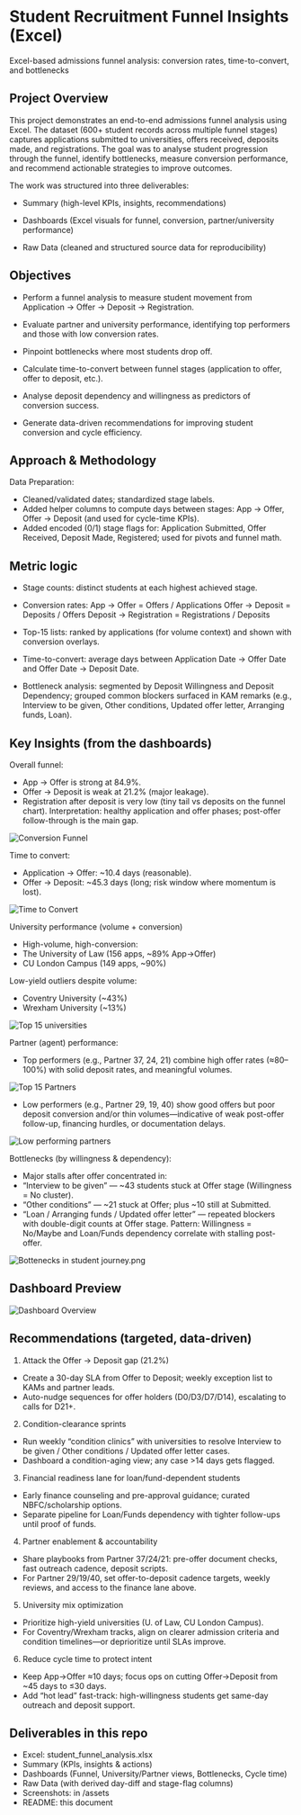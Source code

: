 # Student Recruitment Funnel Insights (Excel)
Excel-based admissions funnel analysis: conversion rates, time-to-convert, and bottlenecks

## Project Overview
This project demonstrates an end-to-end admissions funnel analysis using Excel. The dataset (600+ student records across multiple funnel stages) captures applications submitted to universities, offers received, deposits made, and registrations. The goal was to analyse student progression through the funnel, identify bottlenecks, measure conversion performance, and recommend actionable strategies to improve outcomes.

The work was structured into three deliverables:

- Summary (high-level KPIs, insights, recommendations)

- Dashboards (Excel visuals for funnel, conversion, partner/university performance)

- Raw Data (cleaned and structured source data for reproducibility)

## Objectives
- Perform a funnel analysis to measure student movement from Application → Offer → Deposit → Registration.

- Evaluate partner and university performance, identifying top performers and those with low conversion rates.

- Pinpoint bottlenecks where most students drop off.

- Calculate time-to-convert between funnel stages (application to offer, offer to deposit, etc.).

- Analyse deposit dependency and willingness as predictors of conversion success.

- Generate data-driven recommendations for improving student conversion and cycle efficiency.

## Approach & Methodology
Data Preparation:
- Cleaned/validated dates; standardized stage labels.
- Added helper columns to compute days between stages:
App → Offer, Offer → Deposit (and used for cycle-time KPIs).
- Added encoded (0/1) stage flags for: Application Submitted, Offer Received, Deposit Made, Registered; used for pivots and funnel math.

## Metric logic
- Stage counts: distinct students at each highest achieved stage.

- Conversion rates:
App → Offer = Offers / Applications
Offer → Deposit = Deposits / Offers
Deposit → Registration = Registrations / Deposits

- Top-15 lists: ranked by applications (for volume context) and shown with conversion overlays.

- Time-to-convert: average days between Application Date → Offer Date and Offer Date → Deposit Date.

- Bottleneck analysis: segmented by Deposit Willingness and Deposit Dependency; grouped common blockers surfaced in KAM remarks (e.g., Interview to be given, Other conditions, Updated offer letter, Arranging funds, Loan).

## Key Insights (from the dashboards)
Overall funnel:
- App → Offer is strong at 84.9%.
- Offer → Deposit is weak at 21.2% (major leakage).
- Registration after deposit is very low (tiny tail vs deposits on the funnel chart).
Interpretation: healthy application and offer phases; post-offer follow-through is the main gap.

![Conversion Funnel](assets/Conversion_funnel.png)  

Time to convert:
- Application → Offer: ~10.4 days (reasonable).
- Offer → Deposit: ~45.3 days (long; risk window where momentum is lost).

![Time to Convert](assets/Time%20to%20convert.png)  

University performance (volume + conversion)
- High-volume, high-conversion:
- The University of Law (156 apps, ~89% App→Offer)
- CU London Campus (149 apps, ~90%)

Low-yield outliers despite volume:
- Coventry University (~43%)
- Wrexham University (~13%)

![Top 15 universities](assets/Top_15_universities.png)

Partner (agent) performance:
- Top performers (e.g., Partner 37, 24, 21) combine high offer rates (≈80–100%) with solid deposit rates, and meaningful volumes.

![Top 15 Partners](assets/Top%2015%20Partners.png)
- Low performers (e.g., Partner 29, 19, 40) show good offers but poor deposit conversion and/or thin volumes—indicative of weak post-offer follow-up, financing hurdles, or documentation delays.

![Low performing partners](assets/Low%20performing%20partners.png)

Bottlenecks (by willingness & dependency):
- Major stalls after offer concentrated in:
- “Interview to be given” — ~43 students stuck at Offer stage (Willingness = No cluster).
- “Other conditions” — ~21 stuck at Offer; plus ~10 still at Submitted.
- “Loan / Arranging funds / Updated offer letter” — repeated blockers with double-digit counts at Offer stage.
Pattern: Willingness = No/Maybe and Loan/Funds dependency correlate with stalling post-offer.

![Bottenecks in student journey.png](assets/Bottenecks%20in%20student%20journey.png)

## Dashboard Preview

![Dashboard Overview](assets/Dashboard%20overview.png)  

## Recommendations (targeted, data-driven)
1. Attack the Offer → Deposit gap (21.2%)
- Create a 30-day SLA from Offer to Deposit; weekly exception list to KAMs and partner leads.
- Auto-nudge sequences for offer holders (D0/D3/D7/D14), escalating to calls for D21+.

2. Condition-clearance sprints
- Run weekly “condition clinics” with universities to resolve Interview to be given / Other conditions / Updated offer letter cases.
- Dashboard a condition-aging view; any case >14 days gets flagged.

3. Financial readiness lane for loan/fund-dependent students
- Early finance counseling and pre-approval guidance; curated NBFC/scholarship options.
- Separate pipeline for Loan/Funds dependency with tighter follow-ups until proof of funds.

4. Partner enablement & accountability
- Share playbooks from Partner 37/24/21: pre-offer document checks, fast outreach cadence, deposit scripts.
- For Partner 29/19/40, set offer-to-deposit cadence targets, weekly reviews, and access to the finance lane above.

5. University mix optimization
- Prioritize high-yield universities (U. of Law, CU London Campus).
- For Coventry/Wrexham tracks, align on clearer admission criteria and condition timelines—or deprioritize until SLAs improve.

6. Reduce cycle time to protect intent
- Keep App→Offer ≈10 days; focus ops on cutting Offer→Deposit from ~45 days to ≤30 days.
- Add “hot lead” fast-track: high-willingness students get same-day outreach and deposit support.

## Deliverables in this repo
- Excel: student_funnel_analysis.xlsx
- Summary (KPIs, insights & actions)
- Dashboards (Funnel, University/Partner views, Bottlenecks, Cycle time)
- Raw Data (with derived day-diff and stage-flag columns)
- Screenshots: in /assets
- README: this document

